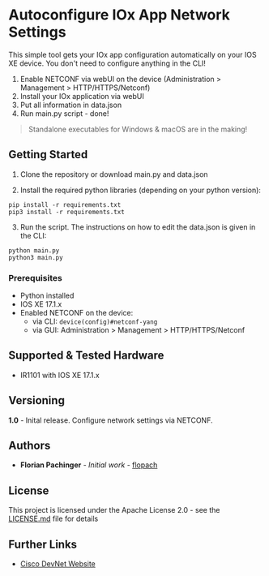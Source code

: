 # Autoconfigure IOx App Network Settings

This simple tool gets your IOx app configuration automatically on your IOS XE device. You don't need to configure anything in the CLI!

1. Enable NETCONF via webUI on the device (Administration > Management > HTTP/HTTPS/Netconf)
2. Install your IOx application via webUI
3. Put all information in data.json
4. Run main.py script - done!

> Standalone executables for Windows & macOS are in the making!

## Getting Started

1. Clone the repository or download main.py and data.json

2. Install the required python libraries (depending on your python version):

```
pip install -r requirements.txt
pip3 install -r requirements.txt
```

3. Run the script. The instructions on how to edit the data.json is given in the CLI:

```
python main.py
python3 main.py
```

### Prerequisites

* Python installed
* IOS XE 17.1.x
* Enabled NETCONF on the device:
	* via CLI: ```device(config)#netconf-yang```
	* via GUI: Administration > Management > HTTP/HTTPS/Netconf

## Supported & Tested Hardware

* IR1101 with IOS XE 17.1.x

## Versioning

**1.0** - Inital release. Configure network settings via NETCONF.

## Authors

* **Florian Pachinger** - *Initial work* - [flopach](https://github.com/flopach)

## License

This project is licensed under the Apache License 2.0 - see the [LICENSE.md](LICENSE.md) file for details


## Further Links

* [Cisco DevNet Website](https://developer.cisco.com)